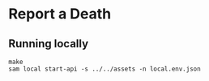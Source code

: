 # Report a Death

## Running locally
```shell
make
sam local start-api -s ../../assets -n local.env.json
```
